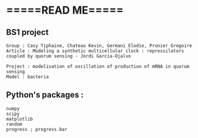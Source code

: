 # =====READ ME===== 

## BS1 project
    Group : Casy Tiphaine, Chateau Kevin, Germani Elodie, Prunier Gregoire
    Article : Modeling a synthetic multicellular clock : repressilators coupled by quorum sensing - Jordi Garcia-Ojalvo

    Project : modelisation of oscillation of production of mRNA in quorum sensing
    Model : bacteria


## Python's packages :
    numpy
    scipy
    matplotlib
    random
    progress ; progress.bar
